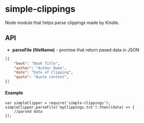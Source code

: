 # simple-clippings
Node module that helps parse clippings made by Kindle.

## API

- **parseFile (fileName)** - promise that return pased data in JSON 
```json
[{
    "book": "Book Title",
    "author": "Author Name",
    "date": "Date of Clipping",
    "quote": "Quote content",
}]
```



#### Example
```javacript
var simpleClipper = require('simple-clippings');
simpleClipper.parseFile('myClippings.txt').then((data) => {
    //parsed data
});
```